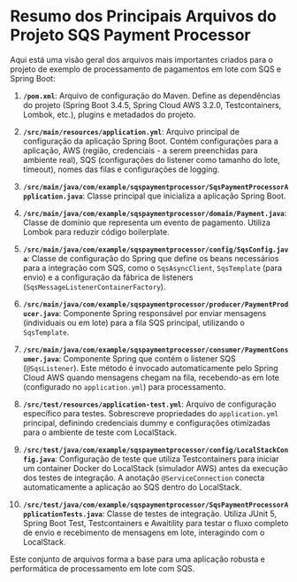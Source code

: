 # Resumo dos Principais Arquivos do Projeto SQS Payment Processor

Aqui está uma visão geral dos arquivos mais importantes criados para o projeto de exemplo de processamento de pagamentos em lote com SQS e Spring Boot:

1.  **`/pom.xml`**: Arquivo de configuração do Maven. Define as dependências do projeto (Spring Boot 3.4.5, Spring Cloud AWS 3.2.0, Testcontainers, Lombok, etc.), plugins e metadados do projeto.

2.  **`/src/main/resources/application.yml`**: Arquivo principal de configuração da aplicação Spring Boot. Contém configurações para a aplicação, AWS (região, credenciais - a serem preenchidas para ambiente real), SQS (configurações do listener como tamanho do lote, timeout), nomes das filas e configurações de logging.

3.  **`/src/main/java/com/example/sqspaymentprocessor/SqsPaymentProcessorApplication.java`**: Classe principal que inicializa a aplicação Spring Boot.

4.  **`/src/main/java/com/example/sqspaymentprocessor/domain/Payment.java`**: Classe de domínio que representa um evento de pagamento. Utiliza Lombok para reduzir código boilerplate.

5.  **`/src/main/java/com/example/sqspaymentprocessor/config/SqsConfig.java`**: Classe de configuração do Spring que define os beans necessários para a integração com SQS, como o `SqsAsyncClient`, `SqsTemplate` (para envio) e a configuração da fábrica de listeners (`SqsMessageListenerContainerFactory`).

6.  **`/src/main/java/com/example/sqspaymentprocessor/producer/PaymentProducer.java`**: Componente Spring responsável por enviar mensagens (individuais ou em lote) para a fila SQS principal, utilizando o `SqsTemplate`.

7.  **`/src/main/java/com/example/sqspaymentprocessor/consumer/PaymentConsumer.java`**: Componente Spring que contém o listener SQS (`@SqsListener`). Este método é invocado automaticamente pelo Spring Cloud AWS quando mensagens chegam na fila, recebendo-as em lote (configurado no `application.yml`) para processamento.

8.  **`/src/test/resources/application-test.yml`**: Arquivo de configuração específico para testes. Sobrescreve propriedades do `application.yml` principal, definindo credenciais dummy e configurações otimizadas para o ambiente de teste com LocalStack.

9.  **`/src/test/java/com/example/sqspaymentprocessor/config/LocalStackConfig.java`**: Configuração de teste que utiliza Testcontainers para iniciar um container Docker do LocalStack (simulador AWS) antes da execução dos testes de integração. A anotação `@ServiceConnection` conecta automaticamente a aplicação ao SQS dentro do LocalStack.

10. **`/src/test/java/com/example/sqspaymentprocessor/SqsPaymentProcessorApplicationTests.java`**: Classe de testes de integração. Utiliza JUnit 5, Spring Boot Test, Testcontainers e Awaitility para testar o fluxo completo de envio e recebimento de mensagens em lote, interagindo com o LocalStack.

Este conjunto de arquivos forma a base para uma aplicação robusta e performática de processamento em lote com SQS.
